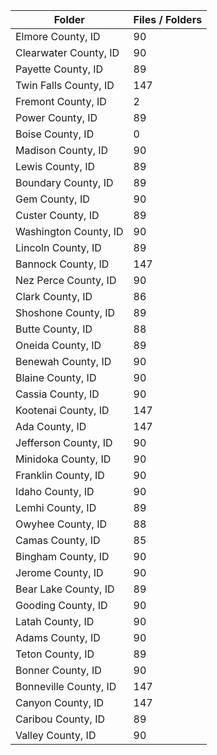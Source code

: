 | Folder                |   Files / Folders |
|-----------------------|-------------------|
| Elmore County, ID     |                90 |
| Clearwater County, ID |                90 |
| Payette County, ID    |                89 |
| Twin Falls County, ID |               147 |
| Fremont County, ID    |                 2 |
| Power County, ID      |                89 |
| Boise County, ID      |                 0 |
| Madison County, ID    |                90 |
| Lewis County, ID      |                89 |
| Boundary County, ID   |                89 |
| Gem County, ID        |                90 |
| Custer County, ID     |                89 |
| Washington County, ID |                90 |
| Lincoln County, ID    |                89 |
| Bannock County, ID    |               147 |
| Nez Perce County, ID  |                90 |
| Clark County, ID      |                86 |
| Shoshone County, ID   |                89 |
| Butte County, ID      |                88 |
| Oneida County, ID     |                89 |
| Benewah County, ID    |                90 |
| Blaine County, ID     |                90 |
| Cassia County, ID     |                90 |
| Kootenai County, ID   |               147 |
| Ada County, ID        |               147 |
| Jefferson County, ID  |                90 |
| Minidoka County, ID   |                90 |
| Franklin County, ID   |                90 |
| Idaho County, ID      |                90 |
| Lemhi County, ID      |                89 |
| Owyhee County, ID     |                88 |
| Camas County, ID      |                85 |
| Bingham County, ID    |                90 |
| Jerome County, ID     |                90 |
| Bear Lake County, ID  |                89 |
| Gooding County, ID    |                90 |
| Latah County, ID      |                90 |
| Adams County, ID      |                90 |
| Teton County, ID      |                89 |
| Bonner County, ID     |                90 |
| Bonneville County, ID |               147 |
| Canyon County, ID     |               147 |
| Caribou County, ID    |                89 |
| Valley County, ID     |                90 |
